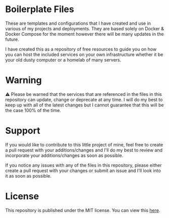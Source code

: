# Boilerplate Files

These are templates and configurations that I have created and use in various of my projects and deployments. They are based solely on Docker & Docker Compose for the moment however there will be many updates in the future.

I have created this as a repository of free resources to guide you on how you can host the included services on your own infrastructure whether it be your old dusty computer or a homelab of many servers.

# Warning

⚠️ Please be warned that the services that are referenced in the files in this repository can update, change or deprecate at any time. I will do my best to keep up with all of the latest changes but I cannot guarantee that this will be the case 100% of the time.

# Support

If you would like to contribute to this little project of mine, feel free to create a pull request with your additions/changes and I'll do my best to review and incorporate your additions/changes as soon as possible.

If you notice any issues with any of the files in this repository, please either create a pull request with your changes or submit an issue and I'll look into it as soon as possible.

# License

This repository is published under the MIT license. You can view this [here](https://github.com/BradMorrissey/boilerplates/blob/main/LICENCE).

